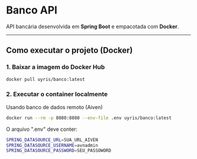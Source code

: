 # Banco API

API bancária desenvolvida em **Spring Boot** e empacotada com **Docker**.

---

## Como executar o projeto (Docker)

### 1. Baixar a imagem do Docker Hub

```bash
docker pull uyris/banco:latest
```

### 2. Executar o container localmente
Usando banco de dados remoto (Aiven)

```bash
docker run --rm -p 8080:8080 --env-file .env uyris/banco:latest
```

O arquivo ".env" deve conter:

```bash
SPRING_DATASOURCE_URL=SUA_URL_AIVEN
SPRING_DATASOURCE_USERNAME=avnadmin
SPRING_DATASOURCE_PASSWORD=SEU_PASSOWORD
```

